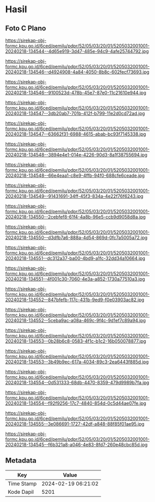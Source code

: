 # Hasil

## Foto C Plano

https://sirekap-obj-formc.kpu.go.id/6ced/pemilu/pdpr/52/05/03/20/01/5205032001001-20240218-134544--4d65e919-3d47-485e-94c9-4afe25744792.jpg

https://sirekap-obj-formc.kpu.go.id/6ced/pemilu/pdpr/52/05/03/20/01/5205032001001-20240218-134546--d4924908-4a84-4050-8b8c-602fecf73693.jpg

https://sirekap-obj-formc.kpu.go.id/6ced/pemilu/pdpr/52/05/03/20/01/5205032001001-20240218-134546--9100523d-478b-45e7-87e0-11c21610e944.jpg

https://sirekap-obj-formc.kpu.go.id/6ced/pemilu/pdpr/52/05/03/20/01/5205032001001-20240218-134547--3db20ab7-701b-412f-b799-11e2d0cd72ad.jpg

https://sirekap-obj-formc.kpu.go.id/6ced/pemilu/pdpr/52/05/03/20/01/5205032001001-20240218-134547--63662f31-6988-4615-abab-bc93f7145338.jpg

https://sirekap-obj-formc.kpu.go.id/6ced/pemilu/pdpr/52/05/03/20/01/5205032001001-20240218-134548--3894e4e1-014e-4226-90d3-8a1f38755694.jpg

https://sirekap-obj-formc.kpu.go.id/6ced/pemilu/pdpr/52/05/03/20/01/5205032001001-20240218-134548--66e4eaa1-c8e9-4ffb-94f0-688cfe6ceade.jpg

https://sirekap-obj-formc.kpu.go.id/6ced/pemilu/pdpr/52/05/03/20/01/5205032001001-20240218-134549--91431691-34ff-45f3-834a-4e22f76f6243.jpg

https://sirekap-obj-formc.kpu.go.id/6ced/pemilu/pdpr/52/05/03/20/01/5205032001001-20240218-134550--2cebfef8-61f4-4a8b-96e5-ccb9d9058d8a.jpg

https://sirekap-obj-formc.kpu.go.id/6ced/pemilu/pdpr/52/05/03/20/01/5205032001001-20240218-134550--d3dfb7a6-888a-4d54-869d-0fc7a5005a72.jpg

https://sirekap-obj-formc.kpu.go.id/6ced/pemilu/pdpr/52/05/03/20/01/5205032001001-20240218-134551--dc312a37-ba00-4bd9-a1fc-32dd34a10664.jpg

https://sirekap-obj-formc.kpu.go.id/6ced/pemilu/pdpr/52/05/03/20/01/5205032001001-20240218-134551--4f001c30-7060-4e3a-a852-1730a77510a3.jpg

https://sirekap-obj-formc.kpu.go.id/6ced/pemilu/pdpr/52/05/03/20/01/5205032001001-20240218-134552--847bfefb-117c-431b-9ed9-f0e03903ac82.jpg

https://sirekap-obj-formc.kpu.go.id/6ced/pemilu/pdpr/52/05/03/20/01/5205032001001-20240218-134552--5ceba9ac-a08a-469c-9f4c-9d1ef7c89a94.jpg

https://sirekap-obj-formc.kpu.go.id/6ced/pemilu/pdpr/52/05/03/20/01/5205032001001-20240218-134553--0b28b6c8-0583-4f1c-b1c2-16b050078877.jpg

https://sirekap-obj-formc.kpu.go.id/6ced/pemilu/pdpr/52/05/03/20/01/5205032001001-20240218-134553--3b49b9ec-617a-4034-89c3-2ea6443f885d.jpg

https://sirekap-obj-formc.kpu.go.id/6ced/pemilu/pdpr/52/05/03/20/01/5205032001001-20240218-134554--0d531333-68db-4470-8359-479d9989b7fa.jpg

https://sirekap-obj-formc.kpu.go.id/6ced/pemilu/pdpr/52/05/03/20/01/5205032001001-20240218-134554--f92f9256-17c7-4840-854d-0c5d44ae07fe.jpg

https://sirekap-obj-formc.kpu.go.id/6ced/pemilu/pdpr/52/05/03/20/01/5205032001001-20240218-134555--3e086691-1727-42df-a848-88f85f01ae95.jpg

https://sirekap-obj-formc.kpu.go.id/6ced/pemilu/pdpr/52/05/03/20/01/5205032001001-20240218-134545--f6b321a8-a046-4e83-8fd7-260e48cbc85d.jpg


## Metadata

| Key        | Value               |
| ---------- | ------------------- |
| Time Stamp | 2024-02-19 06:21:02 |
| Kode Dapil | 5201                |



